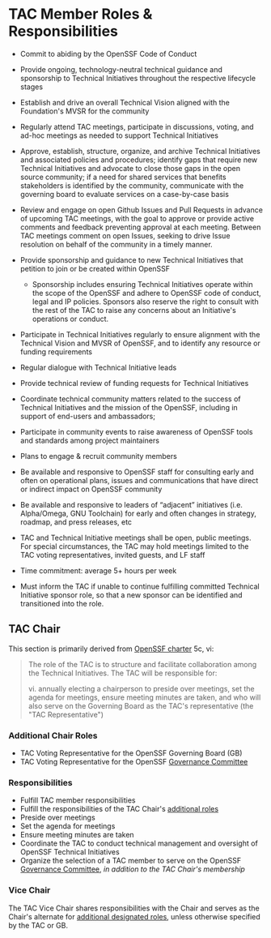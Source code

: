 # TAC Member Roles & Responsibilities

- Commit to abiding by the OpenSSF Code of Conduct
- Provide ongoing, technology-neutral technical guidance and sponsorship to Technical Initiatives throughout the respective lifecycle stages
- Establish and drive an overall Technical Vision aligned with the Foundation's MVSR for the community
- Regularly attend TAC meetings, participate in discussions, voting, and ad-hoc meetings as needed to support Technical Initiatives
- Approve, establish, structure, organize, and archive Technical Initiatives and associated policies and procedures; identify gaps that require new Technical Initiatives and advocate to close those gaps in the open source community; if a need for shared services that benefits stakeholders is identified by the community, communicate with the governing board to evaluate services on a case-by-case basis
- Review and engage on open Github Issues and Pull Requests in advance of upcoming TAC meetings, with the goal to approve or provide active comments and feedback preventing approval at each meeting. Between TAC meetings comment on open Issues, seeking to drive Issue resolution on behalf of the community in a timely manner.  
- Provide sponsorship and guidance to new Technical Initiatives that petition to join or be created within OpenSSF
  - Sponsorship includes ensuring Technical Initiatives operate within the scope of the OpenSSF and adhere to OpenSSF code of conduct, legal and IP policies. Sponsors also reserve the right to consult with the rest of the TAC to raise any concerns about an Initiative's operations or conduct.
- Participate in Technical Initiatives regularly to ensure alignment with the Technical Vision and MVSR of OpenSSF, and to identify any resource or funding requirements
- Regular dialogue with Technical Initiative leads
- Provide technical review of funding requests for Technical Initiatives
- Coordinate technical community matters related to the success of Technical Initiatives and the mission of the OpenSSF, including in support of end-users and ambassadors;
- Participate in community events to raise awareness of OpenSSF tools and standards among project maintainers
- Plans to engage & recruit community members 
- Be available and responsive to OpenSSF staff for consulting early and often on operational plans,  issues and communications that have direct or indirect impact on OpenSSF community
- Be available and responsive to leaders of “adjacent” initiatives (i.e. Alpha/Omega, GNU Toolchain) for early and often changes in strategy, roadmap, and press releases, etc

- TAC and Technical Initiative meetings shall be open, public meetings. For special circumstances, the TAC may hold meetings limited to the TAC voting representatives, invited guests, and LF staff
- Time commitment: average 5+ hours per week
- Must inform the TAC if unable to continue fulfilling committed Technical Initiative sponsor role, so that a new sponsor can be identified and transitioned into the role.

## TAC Chair

This section is primarily derived from [OpenSSF charter][charter] 5c, vi:

> The role of the TAC is to structure and facilitate collaboration among the Technical Initiatives. The TAC will be responsible for:
>
> vi. annually electing a chairperson to preside over meetings, set the agenda for meetings, ensure meeting minutes are taken, and who will also serve on the Governing Board as the TAC's representative (the "TAC Representative")

### Additional Chair Roles

- TAC Voting Representative for the OpenSSF Governing Board (GB)
- TAC Voting Representative for the OpenSSF [Governance Committee][gov-comm]

### Responsibilities

- Fulfill TAC member responsibilities
- Fulfill the responsibilities of the TAC Chair's [additional roles](#additional-chair-roles)
- Preside over meetings
- Set the agenda for meetings
- Ensure meeting minutes are taken
- Coordinate the TAC to conduct technical management and oversight of OpenSSF Technical Initiatives
- Organize the selection of a TAC member to serve on the OpenSSF [Governance Committee][gov-comm], *in addition to the TAC Chair's membership*

### Vice Chair

The TAC Vice Chair shares responsibilities with the Chair and serves as the Chair's alternate for [additional designated roles](#additional-chair-roles), unless otherwise specified by the TAC or GB.

[charter]: https://openssf.org/about/charter/
[gov-comm]: https://github.com/ossf/Governance-Committee
